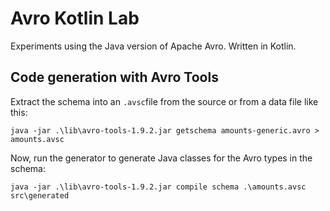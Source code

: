 # Avro Kotlin Lab

Experiments using the Java version of Apache Avro.
Written in Kotlin.


## Code generation with Avro Tools

Extract the schema into an `.avsc`file from the source or from a data file like this:
    
    java -jar .\lib\avro-tools-1.9.2.jar getschema amounts-generic.avro > amounts.avsc

Now, run the generator to generate Java classes for the Avro types in the schema:

    java -jar .\lib\avro-tools-1.9.2.jar compile schema .\amounts.avsc src\generated

